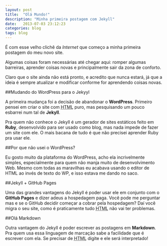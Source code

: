 ```yaml
---
layout: post
title:  "Olá Mundo!"
description: "Minha primeira postagem com Jekyll"
date:   2013-07-03 23:12:23
categories: blog
tags: blog
---
```


É com esse velho clichê da *Internet* que começo a minha primeira postagem do meu novo site.

Algumas coisas foram necessárias até chegar aqui: romper algumas barreiras, aprender coisas novas e principalmente sair da zona de conforto.

Claro que o site ainda não está pronto, e acredito que nunca estará, já que a ideia é sempre atualizar e modificar conforme for aprendendo coisas novas.

##Mudando do WordPress para o Jekyyl

A primeira mudança foi a decisão de abandonar o **WordPress**. Primeiro pensei em criar o site com <abbr title="HyperText Markup Language">HTML</abbr> puro, mas pesquisando um pouco esbarrei num tal de **Jekyll**.

Pra quem não conhece o Jekyll é um gerador de sites estáticos feito em **Ruby**, desenvolvido para ser usado como blog, mas nada impede de fazer um site com ele. O mais bacana de tudo é que não precisei aprender Ruby pra usar ele.

##Por que não usei o WordPress?

Eu gosto muito da plataforma do WordPress, acho ela incrivelmente simples, especialmente para quem não manja muito de desenvolvimento Web. Mesmo com todas as maravilhas eu acabava usando o editor de HTML ao invés de texto do WP, e isso estava me dando no saco.

##Jekyll + GitHub Pages

Uma das grandes vantagens do Jekyll é poder usar ele em conjunto com o **GitHub Pages** e dizer adeus a hospedagem paga. Você pode me perguntar mas e se o GitHub decidir começar a cobrar pela hospedagem? Daí você migra o seu site, como é praticamente tudo <abbr title="HyperText Markup Language">HTML</abbr> não vai ter problemas.

##Olá Markdown

Outra vantagem do Jekyll é poder escrever as postagens em **Markdown**. Pra quem usa essa linguagem de marcação sabe a facilidade que é escrever com ela. Se precisar de <abbr title="HyperText Markup Language">HTML</abbr> digite e ele será interpretado!
